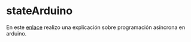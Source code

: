 # stateArduino
<p>En este <a href="https://drive.google.com/file/d/1aWF9OV48aI65K-184hzHQoYZigfX_EBL/view?usp=sharing" target="_blank">enlace</a> realizo una explicación sobre programación asíncrona en arduino.</p>
